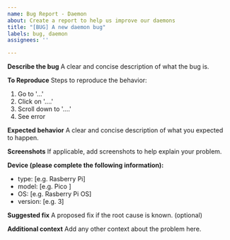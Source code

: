 ```yaml
---
name: Bug Report - Daemon
about: Create a report to help us improve our daemons
title: "[BUG] A new daemon bug"
labels: bug, daemon
assignees: ''

---
```


**Describe the bug**
A clear and concise description of what the bug is.

**To Reproduce**
Steps to reproduce the behavior:
1. Go to '...'
2. Click on '....'
3. Scroll down to '....'
4. See error

**Expected behavior**
A clear and concise description of what you expected to happen.

**Screenshots**
If applicable, add screenshots to help explain your problem.

**Device (please complete the following information):**
 - type: [e.g. Rasberry Pi]
 - model: [e.g. Pico ]
 - OS: [e.g. Rasberry Pi OS]
 - version: [e.g. 3]

**Suggested fix**
A proposed fix if the root cause is known. (optional)

**Additional context**
Add any other context about the problem here.
